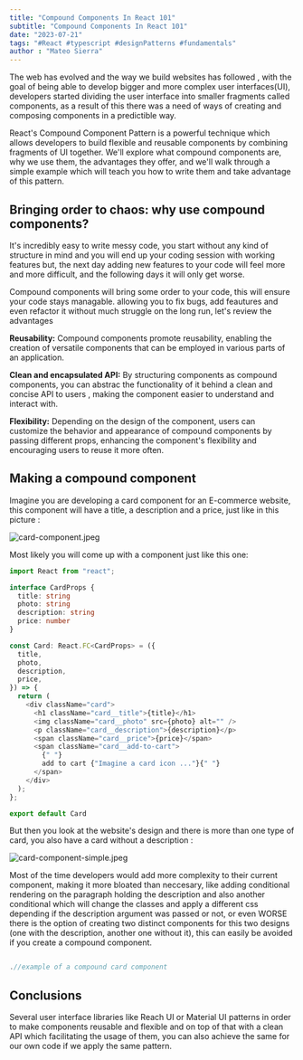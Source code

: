```yaml
---
title: "Compound Components In React 101"
subtitle: "Compound Components In React 101"
date: "2023-07-21"
tags: "#React #typescript #designPatterns #fundamentals"
author : "Mateo Sierra"
---
```


The web has evolved and the way we build websites has followed , with the goal of being able to develop bigger and more complex user interfaces(UI), developers started dividing the user interface into smaller fragments called  components, as a result of this there was a need of ways of creating and  composing components in a predictible way.

React's Compound Component Pattern is a powerful technique which allows developers to build flexible and reusable components by combining fragments of UI together. We'll explore what compound components are, why we use them, the advantages they offer, and we'll walk through a simple example which will teach you how to write them and take advantage of this pattern.

## Bringing order to chaos: why use compound components?

It's incredibly easy to write messy code, you start without any kind of structure in mind and you will end up your coding session with working features but, the next day adding new features to your code will feel more and more difficult, and the following days it will only get worse.

Compound components will bring some order to your code, this will ensure your code stays managable. allowing you to fix bugs, add feautures and even refactor it without much struggle on the long run, let's review the advantages

**Reusability:** Compound components promote reusability, enabling the creation of versatile components that can be employed in various parts of an application.

**Clean and encapsulated API:** By structuring components as compound components, you can abstrac the functionality of it behind a clean and concise API to users ,  making the component easier to understand and interact with.

**Flexibility:** Depending on the design of the component, users can customize the behavior and appearance of compound components by passing different props, enhancing the component's flexibility and encouraging users to reuse it more often.


## Making a compound component

Imagine you are developing a card component for an E-commerce website, this component will have a title, a description and a price, just like in this picture : 

![card-component.jpeg](/images/articles/compound-component-pattern/card-component.jpeg)

Most likely you will come up with a component just like this one:

``` ts
import React from "react";

interface CardProps {
  title: string
  photo: string
  description: string
  price: number
}

const Card: React.FC<CardProps> = ({
  title,
  photo,
  description,
  price,
}) => {
  return (
    <div className="card">
      <h1 className="card__title">{title}</h1>
      <img className="card__photo" src={photo} alt="" />
      <p className="card__description">{description}</p>
      <span className="card__price">{price}</span>
      <span className="card__add-to-cart">
        {" "}
        add to cart {"Imagine a card icon ..."}{" "}
      </span>
    </div>
  );
};

export default Card
```

But then you look at the website's design and there is more than one type of card, you also have a card without a description : 

![card-component-simple.jpeg](/images/articles/compound-component-pattern/card-component-simple-60.jpeg)

Most of the time developers would add more complexity to their current component, making it more bloated than neccesary, like adding conditional rendering on the paragraph holding the description and also another conditional which will change the classes and apply a different css depending if the description argument was passed or not, or even WORSE there is the option of creating two distinct components for this two designs (one with the description, another one without it), this can easily be avoided if you create a compound component.

```ts 

.//example of a compound card component

```


## Conclusions 

Several user interface libraries like Reach UI or Material UI  patterns in order to make components reusable and flexible and on top of that with a clean API which facilitating the usage of them, you can also achieve the same for our own code if we apply the same pattern.
